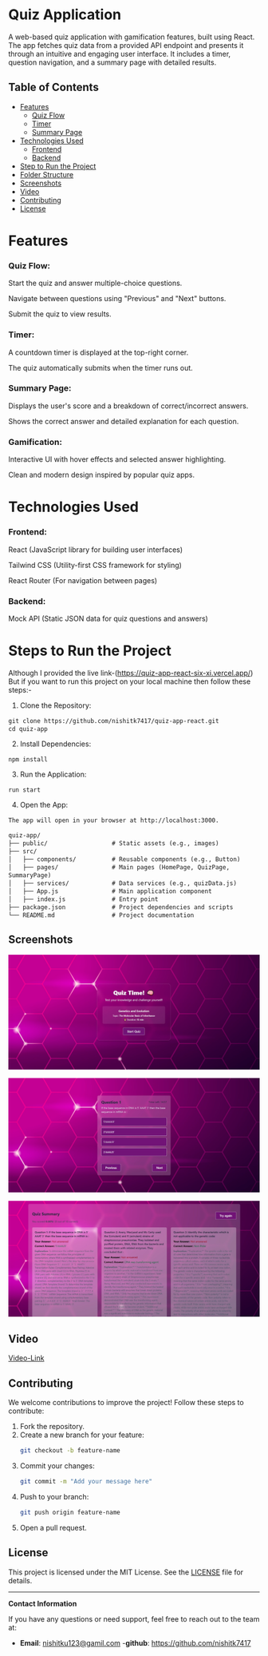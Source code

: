 
# Quiz Application

A web-based quiz application with gamification features, built using React. The app fetches quiz data from a provided API endpoint and presents it through an intuitive and engaging user interface. It includes a timer, question navigation, and a summary page with detailed results.

## Table of Contents

- [Features](#features)
  - [Quiz Flow](#quiz-flow)
  - [Timer](#timer)
  - [Summary Page](#summary-page)
- [Technologies Used](#technologies-used)
  - [Frontend](#frontend)
  - [Backend](#backend)
- [Step to Run the Project](#Step-to-Run-the-Project)
- [Folder Structure](#folder-structure)
- [Screenshots](#screenshots)
- [Video](#video)
- [Contributing](#contributing)
- [License](#license)

# Features
 ### Quiz Flow:

Start the quiz and answer multiple-choice questions.

Navigate between questions using "Previous" and "Next" buttons.

Submit the quiz to view results.

### Timer:

A countdown timer is displayed at the top-right corner.

The quiz automatically submits when the timer runs out.

### Summary Page:

Displays the user's score and a breakdown of correct/incorrect answers.

Shows the correct answer and detailed explanation for each question.

### Gamification:

Interactive UI with hover effects and selected answer highlighting.

Clean and modern design inspired by popular quiz apps.

# Technologies Used
### Frontend:

React (JavaScript library for building user interfaces)

Tailwind CSS (Utility-first CSS framework for styling)

React Router (For navigation between pages)

### Backend:

Mock API (Static JSON data for quiz questions and answers)

# Steps to Run the Project

Although I provided the live link-(https://quiz-app-react-six-xi.vercel.app/)
But if you want to run this project on your local machine then follow these steps:-

1. Clone the Repository:
```
git clone https://github.com/nishitk7417/quiz-app-react.git
cd quiz-app
```

2. Install Dependencies:
```
npm install
 ```

3. Run the Application:
 ```
run start
```

4. Open the App:
```
The app will open in your browser at http://localhost:3000.
```
```
quiz-app/
├── public/                  # Static assets (e.g., images)
├── src/
│   ├── components/          # Reusable components (e.g., Button)
│   ├── pages/               # Main pages (HomePage, QuizPage, SummaryPage)
│   ├── services/            # Data services (e.g., quizData.js)
│   ├── App.js               # Main application component
│   ├── index.js             # Entry point
├── package.json             # Project dependencies and scripts
└── README.md                # Project documentation
```

## Screenshots

![HomePage](public/Assets/HomePage.jpg)

![QuizPage](public/Assets/QuizPage.jpg)

![SummaryPage](public/Assets/Summarypage.jpg)

## Video
[Video-Link](https://drive.google.com/file/d/1dBCQRqpteXlSM7Iwa0lKTXWRSJWA20-e/view?usp=sharing)

## Contributing

We welcome contributions to improve the project! Follow these steps to contribute:

1. Fork the repository.
2. Create a new branch for your feature:
   ```bash
   git checkout -b feature-name
   ```
3. Commit your changes:
   ```bash
   git commit -m "Add your message here"
   ```
4. Push to your branch:
   ```bash
   git push origin feature-name
   ```
5. Open a pull request.

## License

This project is licensed under the MIT License. See the [LICENSE](LICENSE) file for details.

---

**Contact Information**

If you have any questions or need support, feel free to reach out to the team at:

- **Email**: nishitku123@gamil.com
-**github**: https://github.com/nishitk7417
